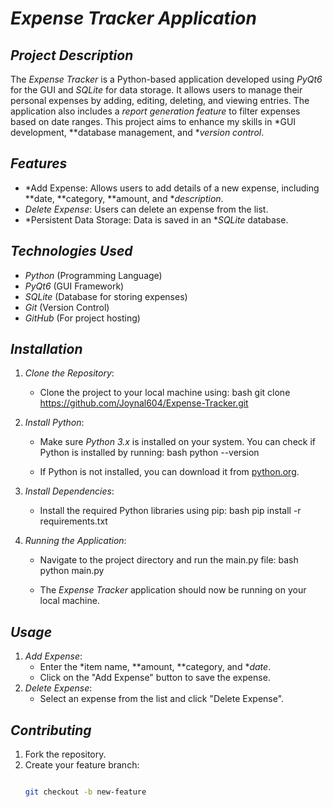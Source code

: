 # *Expense Tracker Application*

## *Project Description*

The *Expense Tracker* is a Python-based application developed using *PyQt6* for the GUI and *SQLite* for data storage. It allows users to manage their personal expenses by adding, editing, deleting, and viewing entries. The application also includes a *report generation feature* to filter expenses based on date ranges. This project aims to enhance my skills in *GUI development, **database management, and **version control*.

## *Features*

- *Add Expense: Allows users to add details of a new expense, including **date, **category, **amount, and **description*.
- *Delete Expense*: Users can delete an expense from the list.
- *Persistent Data Storage: Data is saved in an **SQLite* database.

## *Technologies Used*

- *Python* (Programming Language)
- *PyQt6* (GUI Framework)
- *SQLite* (Database for storing expenses)
- *Git* (Version Control)
- *GitHub* (For project hosting)

## *Installation*

1. *Clone the Repository*:
   - Clone the project to your local machine using:
     bash
     git clone https://github.com/Joynal604/Expense-Tracker.git
     

2. *Install Python*:
   - Make sure *Python 3.x* is installed on your system. You can check if Python is installed by running:
     bash
     python --version
     
   - If Python is not installed, you can download it from [python.org](https://www.python.org/).

3. *Install Dependencies*:
   - Install the required Python libraries using pip:
     bash
     pip install -r requirements.txt
     

4. *Running the Application*:
   - Navigate to the project directory and run the main.py file:
     bash
     python main.py
     
   - The *Expense Tracker* application should now be running on your local machine.

## *Usage*

1. *Add Expense*:
   - Enter the *item name, **amount, **category, and **date*.
   - Click on the "Add Expense" button to save the expense.
2. *Delete Expense*:
   - Select an expense from the list and click "Delete Expense".


## *Contributing*

1. Fork the repository.
2. Create your feature branch:  
   ```bash

   git checkout -b new-feature
